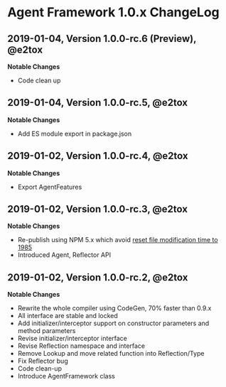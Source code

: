 # Agent Framework 1.0.x ChangeLog

## 2019-01-04, Version 1.0.0-rc.6 (Preview), @e2tox

**Notable Changes**

- Code clean up

## 2019-01-04, Version 1.0.0-rc.5, @e2tox

**Notable Changes**

- Add ES module export in package.json

## 2019-01-02, Version 1.0.0-rc.4, @e2tox

**Notable Changes**

- Export AgentFeatures

## 2019-01-02, Version 1.0.0-rc.3, @e2tox

**Notable Changes**

- Re-publish using NPM 5.x which avoid [reset file modification time to 1985](https://github.com/npm/npm/issues/20439)
- Introduced Agent, Reflector API

## 2019-01-02, Version 1.0.0-rc.2, @e2tox

**Notable Changes**

- Rewrite the whole compiler using CodeGen, 70% faster than 0.9.x
- All interface are stable and locked
- Add initializer/interceptor support on constructor parameters and method parameters
- Revise initializer/interceptor interface
- Revise Reflection namespace and interface
- Remove Lookup and move related function into Reflection/Type
- Fix Reflector bug
- Code clean-up
- Introduce AgentFramework class
